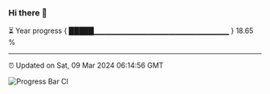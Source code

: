 ### Hi there 👋

⏳ Year progress { █████▁▁▁▁▁▁▁▁▁▁▁▁▁▁▁▁▁▁▁▁▁▁▁▁▁ } 18.65 %

---

⏰ Updated on Sat, 09 Mar 2024 06:14:56 GMT

![Progress Bar CI](https://github.com/liununu/liununu/workflows/Progress%20Bar%20CI/badge.svg)
